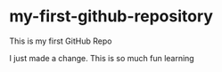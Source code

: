 # my-first-github-repository
This is my first GitHub Repo

I just made a change. This is so much fun learning
